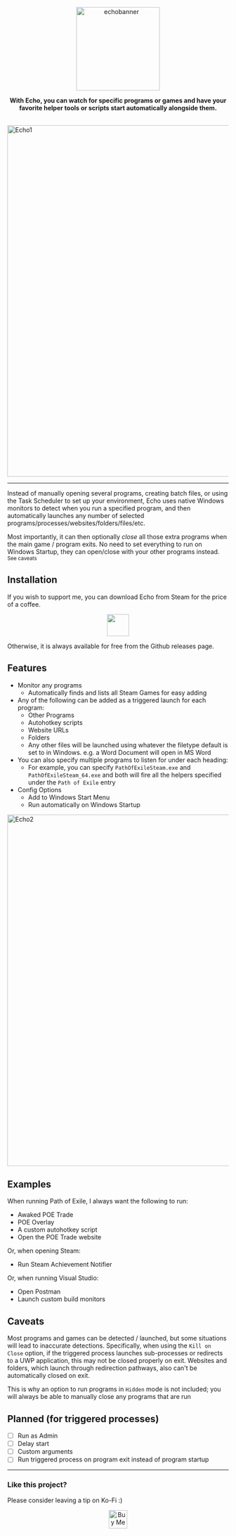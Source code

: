 <p align="center"><img height="190" alt="echobanner" src="https://github.com/user-attachments/assets/4b1c5eb8-c8a9-40c4-b286-f6f6c91155b7" /></p>


<p align="center"><b>With Echo, you can watch for specific programs or games and have your favorite helper tools or scripts start automatically alongside them.</b></p> 

&nbsp;
&nbsp;
<img width="1300" height="800" alt="Echo1" src="https://github.com/user-attachments/assets/96b53f17-6c2f-4fd6-b41d-2e00b84a5f7f" />

---
Instead of manually opening several programs, creating batch files, or using the Task Scheduler to set up your environment, Echo uses native Windows monitors to detect when you run a specified program, and then automatically launches any number of selected programs/processes/websites/folders/files/etc. 

Most importantly, it can then optionally *close* all those extra programs when the main game / program exits. No need to set everything to run on Windows Startup, they can open/close with your other programs instead. <sup>See caveats</sup> 


## Installation

If you wish to support me, you can download Echo from Steam for the price of a coffee.

<p align="center"><a href="https://store.steampowered.com/app/3926000/Echo/"><img src="https://img.shields.io/badge/Download-000000?style=for-the-badge&logo=Steam&logoColor=white&label=Steam" height=50></a>

Otherwise, it is always available for free from the Github releases page.

## Features

- Monitor any programs
  - Automatically finds and lists all Steam Games for easy adding
- Any of the following can be added as a triggered launch for each program:
  - Other Programs
  - Autohotkey scripts
  - Website URLs
  - Folders
  - Any other files will be launched using whatever the filetype default is set to in Windows. e.g. a Word Document will open in MS Word
- You can also specify multiple programs to listen for under each heading:
  - For example, you can specify `PathOfExileSteam.exe` and `PathOfExileSteam_64.exe` and both will fire all the helpers specified under the `Path of Exile` entry
- Config Options
  - Add to Windows Start Menu
  - Run automatically on Windows Startup
<img width="1300" height="800" alt="Echo2" src="https://github.com/user-attachments/assets/673ae38b-6c6c-4a64-977a-fcc28104a2a1" />


## Examples

When running Path of Exile, I always want the following to run:
- Awaked POE Trade
- POE Overlay
- A custom autohotkey script
- Open the POE Trade website

Or, when opening Steam:
- Run Steam Achievement Notifier

Or, when running Visual Studio:
- Open Postman
- Launch custom build monitors

## Caveats
Most programs and games can be detected / launched, but some situations will lead to inaccurate detections. Specifically, when using the `Kill on Close` option, if the triggered process launches sub-processes or redirects to a UWP application, this may not be closed properly on exit. 
Websites and folders, which launch through redirection pathways, also can't be automatically closed on exit. 

This is why an option to run programs in `Hidden` mode is not included; you will always be able to manually close any programs that are run

## Planned (for triggered processes)
- [ ] Run as Admin
- [ ] Delay start
- [ ] Custom arguments
- [ ] Run triggered process on program exit instead of program startup

 -----
 ### Like this project?
 Please consider leaving a tip on Ko-Fi :) 
  
 <p align="center"><a href='https://ko-fi.com/iridiumio' target='_blank'><img height='42' style='border:0px;height:42px;' src='https://cdn.ko-fi.com/cdn/kofi3.png?v=3' border='0' alt='Buy Me a Coffee at ko-fi.com' /></a></p>
  
